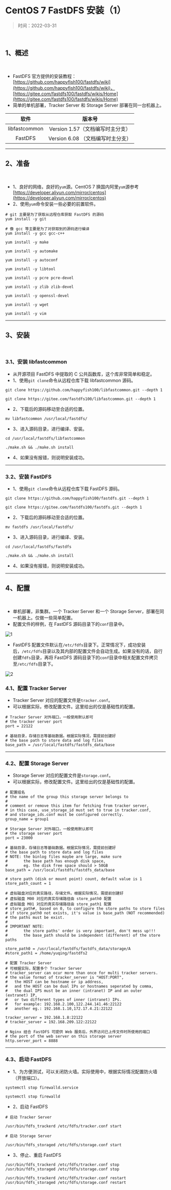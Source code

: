 # CentOS 7 FastDFS 安装（1）

> 时间：2022-03-31

<br/>

## 1、概述

<br/>

- FastDFS 官方提供的安装教程：[https://github.com/happyfish100/fastdfs/wiki](https://github.com/happyfish100/fastdfs/wiki)，[https://gitee.com/fastdfs100/fastdfs/wikis/Home](https://gitee.com/fastdfs100/fastdfs/wikis/Home)
- 简单的单机部署，Tracker Server 和 Storage Server 部署在同一台机器上。



|     软件      |              版本号               |
| :-----------: | :-------------------------------: |
| libfastcommon | Version 1.57（文档编写时主分支）  |
|    FastDFS    | Version 6.08 （文档编写时主分支） |



---

## 2、准备

<br/>

- 1、良好的网络，良好的`yum`源。CentOS 7 换国内阿里`yum`源参考 [https://developer.aliyun.com/mirror/centos](https://developer.aliyun.com/mirror/centos)
- 2、使用`yum`命令安装一些必要的前置软件。



```shell
# git 主要是为了获取从远程仓库获取 FastDFS 的源码
yum install -y git

# 像 gcc 等主要是为了对获取到的源码进行编译
yum install -y gcc gcc-c++ 

yum install -y make 

yum install -y automake 

yum install -y autoconf 

yum install -y libtool 

yum install -y pcre pcre-devel 

yum install -y zlib zlib-devel 

yum install -y openssl-devel 

yum install -y wget 

yum install -y vim
```



---

## 3、安装

<br/>

### 3.1、安装  libfastcommon

- 从开源项目 FastDFS 中提取的 C 公共函数库，这个库非常简单和稳定。
- 1、使用`git clone`命令从远程仓库下载 libfastcommon 源码。



```shell
git clone https://github.com/happyfish100/libfastcommon.git --depth 1

git clone https://gitee.com/fastdfs100/libfastcommon.git --depth 1
```



- 2、下载后的源码移动至合适的位置。



```shell
mv libfastcommon /usr/local/fastdfs/
```



- 3、进入源码目录，进行编译、安装。



```shell
cd /usr/local/fastdfs/libfastcommon

./make.sh && ./make.sh install
```



- 4、如果没有报错，则说明安装成功。

---

### 3.2、安装 FastDFS

- 1、使用`git clone`命令从远程仓库下载 FastDFS 源码。



```shell
git clone https://github.com/happyfish100/fastdfs.git --depth 1

git clone https://gitee.com/fastdfs100/fastdfs.git --depth 1
```



- 2、下载后的源码移动至合适的位置。



```shell
mv fastdfs /usr/local/fastdfs/
```



- 3、进入源码目录，进行编译、安装。



```shell
cd /usr/local/fastdfs/fastdfs

./make.sh && ./make.sh install
```



- 4、如果没有报错，则说明安装成功。

---

## 4、配置

<br/>

- 单机部署，非集群。一个 Tracker Server 和一个 Storage Server，部署在同一机器上。仅做一些简单配置。
- 配置文件的样例，在 FastDFS 源码目录下的`conf`目录中。



![1](ba5fc48b-215d-4045-81b9-a60fe64249e3/1.jpg)



- FastDFS 配置文件默认在`/etc/fdfs`目录下。正常情况下，成功安装后，`/etc/fdfs`目录以及其内部的配置文件会自动生成。如果没有的话，自行创建`fdfs`目录，再将 FastDFS 源码目录下的`conf`目录中相关配置文件拷贝至`/etc/fdfs`目录下。



![2](ba5fc48b-215d-4045-81b9-a60fe64249e3/2.jpg)



### 4.1、配置 Tracker Server

- Tracker Server 对应的配置文件是`tracker.conf`。
- 可以根据实际，修改配置文件。这里给出的仅是基础性的配置。



```shell
# Tracker Server 对外端口，一般使用默认即可
# the tracker server port
port = 22122

# 基础目录，存储日志等基础数据。根据实际情况，需提前创建好
# the base path to store data and log files
base_path = /usr/local/fastdfs/fastdfs_data/base
```



---

### 4.2、配置 Storage Server

- Storage Server 对应的配置文件是`storage.conf`。
- 可以根据实际，修改配置文件。这里给出的仅是基础性的配置。



```shell
# 配置组名
# the name of the group this storage server belongs to
#
# comment or remove this item for fetching from tracker server,
# in this case, use_storage_id must set to true in tracker.conf,
# and storage_ids.conf must be configured correctly.
group_name = group1

# Storage Server 对外端口，一般使用默认即可
# the storage server port
port = 23000

# 基础目录，存储日志等基础数据。根据实际情况，需提前创建好
# the base path to store data and log files
# NOTE: the binlog files maybe are large, make sure
#       the base path has enough disk space,
#       eg. the disk free space should > 50GB
base_path = /usr/local/fastdfs/fastdfs_data/base

# store path (disk or mount point) count, default value is 1
store_path_count = 1

# 虚拟磁盘对应的真实路径，存储文件。根据实际情况，需提前创建好
# 虚拟磁盘 M00 对应的真实存储路径由 store_path0 配置
# 虚拟磁盘 M01 对应的真实存储路径由 store_path1 配置
# store_path#, based on 0, to configure the store paths to store files
# if store_path0 not exists, it's value is base_path (NOT recommended)
# the paths must be exist.
#
# IMPORTANT NOTE:
#       the store paths' order is very important, don't mess up!!!
#       the base_path should be independent (different) of the store paths

store_path0 = /usr/local/fastdfs/fastdfs_data/storage/A
#store_path1 = /home/yuqing/fastdfs2

# 配置 Tracker Server
# 可根据实际，配置多个 Tracker Server
# tracker_server can ocur more than once for multi tracker servers.
# the value format of tracker_server is "HOST:PORT",
#   the HOST can be hostname or ip address,
#   and the HOST can be dual IPs or hostnames seperated by comma,
#   the dual IPS must be an inner (intranet) IP and an outer (extranet) IP,
#   or two different types of inner (intranet) IPs.
#   for example: 192.168.2.100,122.244.141.46:22122
#   another eg.: 192.168.1.10,172.17.4.21:22122

tracker_server = 192.168.1.8:22122
# tracker_server = 192.168.209.122:22122

# Nginx 结合 FastDFS 可提供 Web 服务后，外界访问已上传文件时所使用的端口
# the port of the web server on this storage server
http.server_port = 8888
```



---

### 4.3、启动 FastDFS

- 1、为方便测试，可以关闭防火墙。实际使用中，根据实际情况配置防火墙（开放端口）。



```shell
systemctl stop firewalld.service

systemctl stop firewalld
```



- 2、启动 FastDFS



```shell
# 启动 Tracker Server

/usr/bin/fdfs_trackerd /etc/fdfs/tracker.conf start

# 启动 Storage Server

/usr/bin/fdfs_storaged /etc/fdfs/storage.conf start
```



- 3、停止、重启 FastDFS



```shell
/usr/bin/fdfs_trackerd /etc/fdfs/tracker.conf stop
/usr/bin/fdfs_storaged /etc/fdfs/storage.conf stop

/usr/bin/fdfs_trackerd /etc/fdfs/tracker.conf restart
/usr/bin/fdfs_storaged /etc/fdfs/storage.conf restart
```








